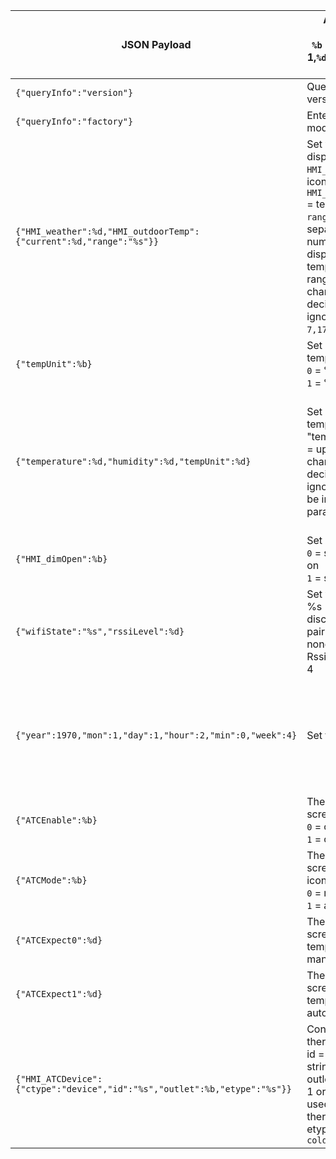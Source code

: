 | JSON Payload                                                              | Action and options<BR>`%b` = binary 0 or 1,`%d` = number, `%s` = string                                                                                                                                          | Notes                                                                                                    | Type |
|---------------------------------------------------------------------------|------------------------------------------------------------------------------------------------------------------------------------------------------------------------------------------------------------------|----------------------------------------------------------------------------------------------------------|------|
| `{"queryInfo":"version"}`                                                 | Query screen version                                                                                                                                                                                             |                                                                                                          | 80   |
| `{"queryInfo":"factory"}`                                                 | Enter factory test mode                                                                                                                                                                                          |                                                                                                          | 80   |
| `{"HMI_weather":%d,"HMI_outdoorTemp":{"current":%d,"range":"%s"}}`        | Set weather display<BR>`HMI_weather` = icon used<BR>`HMI_outdoorTemp` = temperature<BR>`range` = comma separated numbers displaying temperature range, 5 characters max, decimals are ignored (example: `7,17`)  | Range string can be anything but the display will still show °C after each entry                         | 81   |
| `{"tempUnit":%b}`                                                         | Set displayed temperature unit<BR>`0` = °C<BR>`1` = °F                                                                                                                                                           |                                                                                                          | 83   |
| `{"temperature":%d,"humidity":%d,"tempUnit":%d}`                          | Set room temperature<BR>"temperature":%d = up to 5 characters, decimals are ignored but can be in the parameter                                                                                                  | humidity isnćt displayed, temperature can be up to 5 digits, temp unit gets overwritten when using all 5 | 83   |
| `{"HMI_dimOpen":%b}`                                                      | Set screen saver<BR>`0` = screen always on<BR>`1` = screen off                                                                                                                                                   |                                                                                                          | 87   |
| `{"wifiState":"%s","rssiLevel":%d}`                                       | Set wifi icon<BR>%s = connecting; disconnect; pairing; nonetwork<BR>RssiLevel `%d` = 0 – 4                                                                                                                       | if using higher number draws other picture resources                                                     | 85   |
| `{"year":1970,"mon":1,"day":1,"hour":2,"min":0,"week":4}`                 | Set time and date                                                                                                                                                                                                | Every entry must respect the range for its type, f.e. month cannot be higher than 12                     | 82   |
| `{"ATCEnable":%b}`                                                        | Thermostat screen toggle<BR>`0` = off<BR>`1` = off                                                                                                                                                               |                                                                                                          | 84   |
| `{"ATCMode":%b}`                                                          | Thermostat screen mode icons<BR>`0` = manual<BR>`1` = auto                                                                                                                                                       |                                                                                                          | 84   |
| `{"ATCExpect0":%d}`                                                       | Thermostat screen temperature for manual mode                                                                                                                                                                    |                                                                                                          | 84   |
| `{"ATCExpect1":%d}`                                                       | Thermostat screen temperature for auto mode                                                                                                                                                                      |                                                                                                          | 84   |
| `{"HMI_ATCDevice":{"ctype":"device","id":"%s","outlet":%b,"etype":"%s"}}` | Configure thermostat<BR>id = identification string<BR>outlet = `0` for relay 1 or `1` for relay 2 used for thermostat<BR> etype = `hot` or `cold`                                                                |                                                                                                          | 84   |
